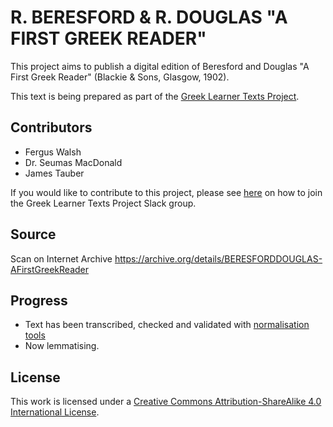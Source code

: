 # R. BERESFORD & R. DOUGLAS "A FIRST GREEK READER"

This project aims to publish a digital edition of Beresford and Douglas "A First Greek Reader" (Blackie & Sons, Glasgow, 1902).

This text is being prepared as part of the [Greek Learner Texts Project](https://greek-learner-texts.org/).

## Contributors

* Fergus Walsh
* Dr. Seumas MacDonald
* James Tauber

If you would like to contribute to this project, please see [here](https://greek-learner-texts.org/) on how to join the Greek Learner Texts Project Slack group.

## Source

Scan on Internet Archive https://archive.org/details/BERESFORDDOUGLAS-AFirstGreekReader

## Progress

* Text has been transcribed, checked and validated with [normalisation tools](https://github.com/jtauber/greek-normalisation)
* Now lemmatising.

## License

This work is licensed under a [Creative Commons Attribution-ShareAlike 4.0 International License](http://creativecommons.org/licenses/by-sa/4.0/).
